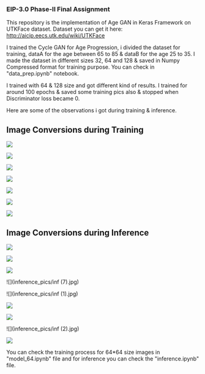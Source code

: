 ### EIP-3.0 Phase-II Final Assignment

This repository is the implementation of Age GAN in Keras Framework on UTKFace dataset. Dataset you can get it here: http://aicip.eecs.utk.edu/wiki/UTKFace

I trained the Cycle GAN for Age Progression, i divided the dataset for training, dataA for the age between 65 to 85 & dataB for the age 25 to 35. I made the dataset in different sizes 32, 64 and 128 & saved in Numpy Compressed format for training purpose. You can check in "data_prep.ipynb" notebook.

I trained with 64 & 128 size and got different kind of results. I trained for around 100 epochs & saved some training pics also & stopped when Discriminator loss became 0. 

Here are some of the observations i got during training & inference.

## Image Conversions during Training

![](training_pics/AtoB_generated_plot_035006.png)

![](training_pics/AtoB_generated_plot_019786.png)

![](training_pics/AtoB_generated_plot_018264.png)

![](training_pics/AtoB_generated_plot_041094.png)

![](training_pics/AtoB_generated_plot_108062.png)

![](training_pics/AtoB_generated_plot_098930.png)

![](training_pics/AtoB_generated_plot_079144.png)



## Image Conversions during Inference

![](inference_pics/ultimate.jpg)

![](inference_pics/hakdhk.jpg)

![](inference_pics/ult2.jpg)

![](inference_pics/inf (7).jpg)

![](inference_pics/inf (1).jpg)

![](inference_pics/ahgjhgg.jpg)

![](inference_pics/ahggguyff.jpg)

![](inference_pics/inf (2).jpg)

![](inference_pics/gfgfj.jpg)

You can check the training process for 64*64 size images in "model_64.ipynb" file and for inference  you can check the "inference.ipynb" file. 